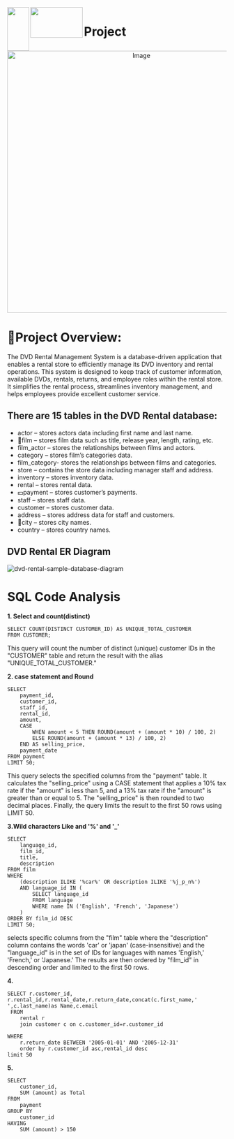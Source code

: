 <img align="left" width="50" height="100" src="https://github.com/shruthits02/SQL_PROJECT/assets/147556178/aa2c7c7a-5212-44d4-8d2e-d592760e206f">
<img align="left" width="120" height="70" src="https://github.com/shruthits02/SQL_PROJECT/assets/147556178/a99a963a-f4a7-4a01-872f-0ebf229a19ba">
<h1>Project</h1>
<p align="center">
  <img src="https://github.com/shruthits02/SQL_PROJECT/assets/147556178/ec0bcdfb-a432-4179-8905-cc292a29766c" alt="Image" width="600">
</p>
  
# :page_facing_up:Project Overview:

The DVD Rental Management System is a database-driven application that enables a rental store to efficiently manage its DVD inventory and rental operations. This system is designed to keep track of customer information, available DVDs, rentals, returns, and employee roles within the rental store. It simplifies the rental process, streamlines inventory management, and helps employees provide excellent customer service.<br>


## There are 15 tables in the DVD Rental database:

- actor – stores actors data including first name and last name.<br>
- :movie_camera:film – stores film data such as title, release year, length, rating, etc.<br>
- film_actor – stores the relationships between films and actors.<br>
- category – stores film’s categories data.<br>
- film_category- stores the relationships between films and categories.<br>
- store – contains the store data including manager staff and address.<br>
- inventory – stores inventory data.<br>
- rental – stores rental data.<br>
- :dollar:payment – stores customer’s payments.<br>
- staff – stores staff data.<br>
- customer – stores customer data.<br>
- address – stores address data for staff and customers.<br>
- :city_sunrise:city – stores city names.<br>
- country – stores country names.<br>



<h2>DVD Rental ER Diagram</h2>

![dvd-rental-sample-database-diagram](https://github.com/shruthits02/SQL_PROJECT/assets/147556178/8dc0208c-4d42-4867-9780-f8425ad8c694)

# SQL Code Analysis

**1. Select and count(distinct)**

```
SELECT COUNT(DISTINCT CUSTOMER_ID) AS UNIQUE_TOTAL_CUSTOMER
FROM CUSTOMER;
```

This query will count the number of distinct (unique) customer IDs in the "CUSTOMER" table and return the result with the alias "UNIQUE_TOTAL_CUSTOMER." 

**2. case statement and Round**
```
SELECT
    payment_id,
    customer_id,
    staff_id,
    rental_id,
    amount,
    CASE
        WHEN amount < 5 THEN ROUND(amount + (amount * 10) / 100, 2)
        ELSE ROUND(amount + (amount * 13) / 100, 2)
    END AS selling_price,
    payment_date
FROM payment
LIMIT 50;
```
This query selects the specified columns from the "payment" table. It calculates the "selling_price" using a CASE statement that applies a 10% tax rate if the "amount" is less than 5, and a 13% tax rate if the "amount" is greater than or equal to 5. The "selling_price" is then rounded to two decimal places. Finally, the query limits the result to the first 50 rows using LIMIT 50.

**3.Wild characters Like and '%' and '_'**
```
SELECT
    language_id,
    film_id,
    title,
    description
FROM film
WHERE
    (description ILIKE '%car%' OR description ILIKE '%j_p_n%')
    AND language_id IN (
        SELECT language_id
        FROM language
        WHERE name IN ('English', 'French', 'Japanese')
    )
ORDER BY film_id DESC
LIMIT 50;
```
selects specific columns from the "film" table where the "description" column contains the words 'car' or 'japan' (case-insensitive) and the "language_id" is in the set of IDs for languages with names 'English,' 'French,' or 'Japanese.' The results are then ordered by "film_id" in descending order and limited to the first 50 rows.

**4.**
```
SELECT r.customer_id,
r.rental_id,r.rental_date,r.return_date,concat(c.first_name,' ',c.last_name)as Name,c.email
 FROM
	rental r
	join customer c on c.customer_id=r.customer_id
	
WHERE
	r.return_date BETWEEN '2005-01-01' AND '2005-12-31'
	order by r.customer_id asc,rental_id desc
limit 50
```
**5.**
```
SELECT
	customer_id,
	SUM (amount) as Total
FROM
	payment
GROUP BY
	customer_id
HAVING
	SUM (amount) > 150
```




